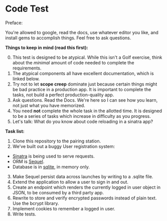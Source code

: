 Code Test
====

Preface:

You're allowed to google, read the docs, use whatever editor you like, and install gems to accomplish things.  Feel free to ask questions.

**Things to keep in mind (read this first):**

0. This test is designed to be atypical. While this isn't a Golf exercise, think about the *minimal* amount of code needed to complete the requirements.
1. The atypical components all have excellent documentation, which is linked below.
1. Try not to let **scope creep** dominate just because certain things might be bad practice in a production app. It is important to complete the tasks, not build a perfect production-quality app. 
2. Ask questions. Read the Docs. We're here so I can see how you learn, not just what you have memorized.
3. You need **not** complete the whole task in the allotted time. It is designed to be a series of tasks which increase in difficulty as you progress.
4. Let's talk: What do you know about code reloading in a sinatra app?

**Task list:**

1. Clone this repository to the pairing station.
2. We've built out a buggy User registration system:
  - [Sinatra](http://www.sinatrarb.com/intro.html) is being used to serve requests.
  - ORM is [Sequel](http://sequel.jeremyevans.net/rdoc/).
  - Database is in [sqlite](https://www.sqlite.org/lang.html), in memory only.
3. Make Sequel persist data across launches by writing to a .sqlite file.
4. Extend the application to allow a user to sign in and out.
6. Create an endpoint which renders the currently logged in user object in JSON, to be consumed by a third party app.
5. Rewrite to store and verify encrypted passwords instead of plain text. Use the bcrypt library.
7. Implement cookies to remember a logged in user.
8. Write tests.
